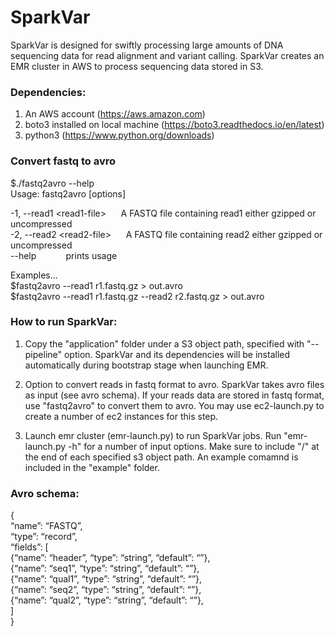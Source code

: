 # SparkVar
SparkVar is designed for swiftly processing large amounts of DNA sequencing data for read alignment and variant calling. SparkVar creates an EMR cluster in AWS to process sequencing data stored in S3.

### Dependencies:
1. An AWS account (https://aws.amazon.com)
2. boto3 installed on local machine (https://boto3.readthedocs.io/en/latest)
3. python3 (https://www.python.org/downloads)

### Convert fastq to avro
$./fastq2avro --help  
Usage: fastq2avro [options]  
  
  -1, --read1 \<read1-file\>&nbsp;&nbsp;&nbsp;&nbsp;&nbsp;&nbsp;A FASTQ file containing read1 either gzipped or uncompressed  
  -2, --read2 \<read2-file\>&nbsp;&nbsp;&nbsp;&nbsp;&nbsp;&nbsp;A FASTQ file containing read2 either gzipped or uncompressed  
  --help&nbsp;&nbsp;&nbsp;&nbsp;&nbsp;&nbsp;&nbsp;&nbsp;&nbsp;&nbsp;&nbsp;&nbsp;prints usage  
  
Examples...  
$fastq2avro --read1 r1.fastq.gz > out.avro  
$fastq2avro --read1 r1.fastq.gz --read2 r2.fastq.gz > out.avro  


### How to run SparkVar:
1. Copy the "application" folder under a S3 object path, specified with "--pipeline" option.
   SparkVar and its dependencies will be installed automatically during bootstrap stage when launching EMR.    

2. Option to convert reads in fastq format to avro.
   SparkVar takes avro files as input (see avro schema). If your reads data are stored in fastq format, use "fastq2avro" to convert them to avro. You may use ec2-launch.py to create a number of ec2 instances for this step. 
   
3. Launch emr cluster (emr-launch.py) to run SparkVar jobs.
   Run "emr-launch.py -h" for a number of input options. Make sure to include "/" at the end of each specified s3 object path. An example comamnd is included in the "example" folder.


### Avro schema:  
{  
    “name”: “FASTQ”,  
    “type”: “record”,  
    “fields”: [  
         {“name”: “header”, “type”: “string”, “default”: “”},  
         {“name”: “seq1”,   “type”: “string”, “default”: “”},  
         {“name”: “qual1”,  “type”: “string”, “default”: “”},  
         {“name”: “seq2”,   “type”: “string”, “default”: “”},  
         {“name”: “qual2”,  “type”: “string”, “default”: “”},  
    ]  
}  
